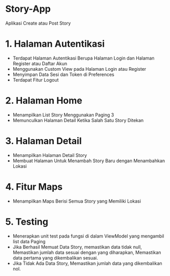 # Story-App
Aplikasi Create atau Post Story

# 1. Halaman Autentikasi
- Terdapat Halaman Autentikasi Berupa Halaman Login dan Halaman Register atau Daftar Akun <br>
- Menggunakan Custom View pada Halaman Login atau Register<br>
- Menyimpan Data Sesi dan Token di Preferences<br>
- Terdapat Fitur Logout

# 2. Halaman Home
- Menampilkan List Story Menggunakan Paging 3
- Memunculkan Halaman Detail Ketika Salah Satu Story Ditekan

# 3. Halaman Detail
- Menampilkan Halaman Detail Story
- Membuat Halaman Untuk Menambah Story Baru dengan Menambahkan Lokasi

# 4. Fitur Maps
- Menampilkan Maps Berisi Semua Story yang Memiliki Lokasi

# 5. Testing
- Menerapkan unit test pada fungsi di dalam ViewModel yang mengambil list data Paging
- Jika Berhasil Memuat Data Story, memastikan data tidak null, Memastikan jumlah data sesuai dengan yang diharapkan, Memastikan data pertama yang dikembalikan sesuai.
- Jika Tidak Ada Data Story, Memastikan jumlah data yang dikembalikan nol.
 
